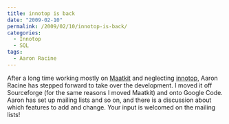 ```yaml
---
title: innotop is back
date: "2009-02-10"
permalink: /2009/02/10/innotop-is-back/
categories:
  - Innotop
  - SQL
tags:
  - Aaron Racine
---
```

After a long time working mostly on [Maatkit][1] and neglecting [innotop][2], Aaron Racine has stepped forward to take over the development. I moved it off Sourceforge (for the same reasons I moved Maatkit) and onto Google Code. Aaron has set up mailing lists and so on, and there is a discussion about which features to add and change. Your input is welcomed on the mailing lists!

 [1]: http://www.maatkit.org/
 [2]: http://code.google.com/p/innotop
